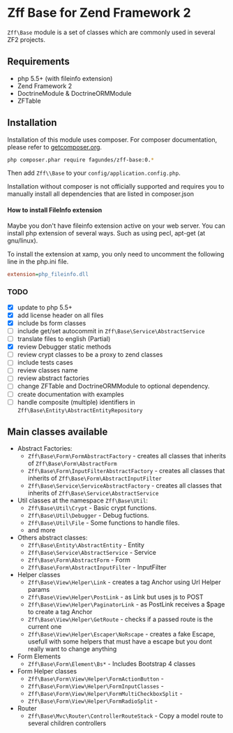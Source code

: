 # Zff Base for Zend Framework 2

`Zff\Base` module is a set of classes which are commonly used in several ZF2 projects. 

## Requirements

* php 5.5+ (with fileinfo extension)
* Zend Framework 2
* DoctrineModule & DoctrineORMModule
* ZFTable

## Installation

Installation of this module uses composer. For composer documentation, please refer to
[getcomposer.org](http://getcomposer.org/).

```bash
php composer.phar require fagundes/zff-base:0.*
```

Then add `Zff\\Base` to your `config/application.config.php`.

Installation without composer is not officially supported and requires you to manually install all dependencies that are listed in composer.json

#### How to install FileInfo extension

Maybe you don't have fileinfo extension active on your web server. You can install php extension of several ways. Such as using pecl, apt-get (at gnu/linux). 

To install the extension at xamp, you only need to uncomment the following line in the php.ini file. 

```ini
extension=php_fileinfo.dll
```

### TODO

 - [x] update to php 5.5+
 - [x] add license header on all files
 - [x] include bs form classes
 - [ ] include get/set autocommit in `Zff\Base\Service\AbstractService`
 - [ ] translate files to english (Partial)
 - [x] review Debugger static methods
 - [ ] review crypt classes to be a proxy to zend classes 
 - [ ] include tests cases
 - [ ] review classes name 
 - [ ] review abstract factories 
 - [ ] change ZFTable and DoctrineORMModule to optional dependency. 
 - [ ] create documentation with examples
 - [ ] handle composite (multiple) identifiers in `Zff\Base\Entity\AbstractEntityRepository` 

## Main classes available

* Abstract Factories:
  * `Zff\Base\Form\FormAbstractFactory`         - creates all classes that inherits of `Zff\Base\Form\AbstractForm`
  * `Zff\Base\Form\InputFilterAbstractFactory`  - creates all classes that inherits of `Zff\Base\Form\AbstractInputFilter`
  * `Zff\Base\Service\ServiceAbstractFactory`   - creates all classes that inherits of `Zff\Base\Service\AbstractService`
* Util classes at the namespace `Zff\Base\Util`:
  * `Zff\Base\Util\Crypt`    - Basic crypt functions.
  * `Zff\Base\Util\Debugger` - Debug fuctions.
  * `Zff\Base\Util\File`     - Some functions to handle files.
  * and more
* Others abstract classes:
  * `Zff\Base\Entity\AbstractEntity`    - Entity
  * `Zff\Base\Service\AbstractService`  - Service
  * `Zff\Base\Form\AbstractForm`        - Form
  * `Zff\Base\Form\AbstractInputFilter` - InputFilter
* Helper classes
  * `Zff\Base\View\Helper\Link`             - creates a tag Anchor using Url Helper params
  * `Zff\Base\View\Helper\PostLink`         - as Link but uses js to POST 
  * `Zff\Base\View\Helper\PaginatorLink`    - as PostLink receives a $page to create a tag Anchor
  * `Zff\Base\View\Helper\GetRoute`         - checks if a passed route is the current one
  * `Zff\Base\View\Helper\Escaper\NoRscape` - creates a fake Escape, usefull with some helpers that must have a escape but you dont really want to change anything
* Form Elements
  * `Zff\Base\Form\Element\Bs*`             - Includes Bootstrap 4 classes
* Form Helper classes
  * `Zff\Base\Form\View\Helper\FormActionButton`             - 
  * `Zff\Base\Form\View\Helper\FormInputClasses`             -    
  * `Zff\Base\Form\View\Helper\FormMultiCheckboxSplit`       -    
  * `Zff\Base\Form\View\Helper\FormRadioSplit`               -    
* Router
  * `Zff\Base\Mvc\Router\ControllerRouteStack` - Copy a model route to several  children controllers  